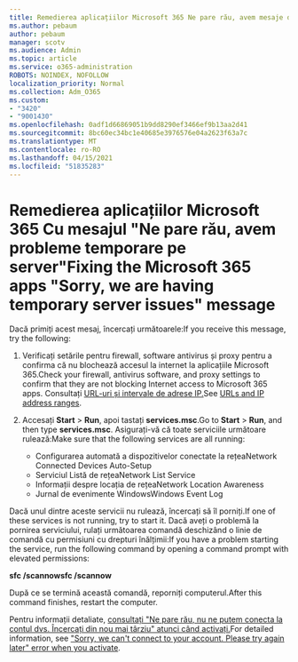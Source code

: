 ```yaml
---
title: Remedierea aplicațiilor Microsoft 365 Ne pare rău, avem mesaje de probleme temporare despre server
ms.author: pebaum
author: pebaum
manager: scotv
ms.audience: Admin
ms.topic: article
ms.service: o365-administration
ROBOTS: NOINDEX, NOFOLLOW
localization_priority: Normal
ms.collection: Adm_O365
ms.custom:
- "3420"
- "9001430"
ms.openlocfilehash: 0adf1d66869051b9dd8290ef3466ef9b13aa2d41
ms.sourcegitcommit: 8bc60ec34bc1e40685e3976576e04a2623f63a7c
ms.translationtype: MT
ms.contentlocale: ro-RO
ms.lasthandoff: 04/15/2021
ms.locfileid: "51835283"
---
```

# <a name="fixing-the-microsoft-365-apps-sorry-we-are-having-temporary-server-issues-message"></a><span data-ttu-id="59795-102">Remedierea aplicațiilor Microsoft 365 Cu mesajul "Ne pare rău, avem probleme temporare pe server"</span><span class="sxs-lookup"><span data-stu-id="59795-102">Fixing the Microsoft 365 apps "Sorry, we are having temporary server issues" message</span></span>

<span data-ttu-id="59795-103">Dacă primiți acest mesaj, încercați următoarele:</span><span class="sxs-lookup"><span data-stu-id="59795-103">If you receive this message, try the following:</span></span>

1. <span data-ttu-id="59795-104">Verificați setările pentru firewall, software antivirus și proxy pentru a confirma că nu blochează accesul la internet la aplicațiile Microsoft 365.</span><span class="sxs-lookup"><span data-stu-id="59795-104">Check your firewall, antivirus software, and proxy settings to confirm that they are not blocking Internet access to Microsoft 365 apps.</span></span> <span data-ttu-id="59795-105">Consultați [URL-uri și intervale de adrese IP.](https://docs.microsoft.com/office365/enterprise/urls-and-ip-address-ranges)</span><span class="sxs-lookup"><span data-stu-id="59795-105">See [URLs and IP address ranges](https://docs.microsoft.com/office365/enterprise/urls-and-ip-address-ranges).</span></span>

2. <span data-ttu-id="59795-106">Accesați **Start**  >  **Run**, apoi tastați **services.msc**.</span><span class="sxs-lookup"><span data-stu-id="59795-106">Go to **Start** > **Run**, and then type **services.msc**.</span></span> <span data-ttu-id="59795-107">Asigurați-vă că toate serviciile următoare rulează:</span><span class="sxs-lookup"><span data-stu-id="59795-107">Make sure that the following services are all running:</span></span>
    - <span data-ttu-id="59795-108">Configurarea automată a dispozitivelor conectate la rețea</span><span class="sxs-lookup"><span data-stu-id="59795-108">Network Connected Devices Auto-Setup</span></span>
    - <span data-ttu-id="59795-109">Serviciul Listă de rețea</span><span class="sxs-lookup"><span data-stu-id="59795-109">Network List Service</span></span>
    - <span data-ttu-id="59795-110">Informații despre locația de rețea</span><span class="sxs-lookup"><span data-stu-id="59795-110">Network Location Awareness</span></span>
    - <span data-ttu-id="59795-111">Jurnal de evenimente Windows</span><span class="sxs-lookup"><span data-stu-id="59795-111">Windows Event Log</span></span>

<span data-ttu-id="59795-112">Dacă unul dintre aceste servicii nu rulează, încercați să îl porniți.</span><span class="sxs-lookup"><span data-stu-id="59795-112">If one of these services is not running, try to start it.</span></span> <span data-ttu-id="59795-113">Dacă aveți o problemă la pornirea serviciului, rulați următoarea comandă deschizând o linie de comandă cu permisiuni cu drepturi înălțimii:</span><span class="sxs-lookup"><span data-stu-id="59795-113">If you have a problem starting the service, run the following command by opening a command prompt with elevated permissions:</span></span>

<span data-ttu-id="59795-114">**sfc /scannow**</span><span class="sxs-lookup"><span data-stu-id="59795-114">**sfc /scannow**</span></span>

<span data-ttu-id="59795-115">După ce se termină această comandă, reporniți computerul.</span><span class="sxs-lookup"><span data-stu-id="59795-115">After this command finishes, restart the computer.</span></span>

<span data-ttu-id="59795-116">Pentru informații detaliate, [consultați "Ne pare rău, nu ne putem conecta la contul dvs. Încercați din nou mai târziu" atunci când activați.](https://docs.microsoft.com/office/troubleshoot/activation-installation/issue-when-activate-office-from-office-365)</span><span class="sxs-lookup"><span data-stu-id="59795-116">For detailed information, see ["Sorry, we can't connect to your account. Please try again later" error when you activate](https://docs.microsoft.com/office/troubleshoot/activation-installation/issue-when-activate-office-from-office-365).</span></span>